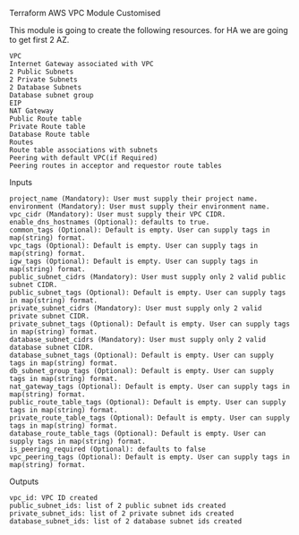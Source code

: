 Terraform AWS VPC Module Customised

This module is going to create the following resources. for HA we are going to get first 2 AZ.

    VPC
    Internet Gateway associated with VPC
    2 Public Subnets
    2 Private Subnets
    2 Database Subnets
    Database subnet group
    EIP
    NAT Gateway
    Public Route table
    Private Route table
    Database Route table
    Routes
    Route table associations with subnets
    Peering with default VPC(if Required)
    Peering routes in acceptor and requestor route tables

Inputs

    project_name (Mandatory): User must supply their project name.
    environment (Mandatory): User must supply their environment name.
    vpc_cidr (Mandatory): User must supply their VPC CIDR.
    enable_dns_hostnames (Optional): defaults to true.
    common_tags (Optional): Default is empty. User can supply tags in map(string) format.
    vpc_tags (Optional): Default is empty. User can supply tags in map(string) format.
    igw_tags (Optional): Default is empty. User can supply tags in map(string) format.
    public_subnet_cidrs (Mandatory): User must supply only 2 valid public subnet CIDR.
    public_subnet_tags (Optional): Default is empty. User can supply tags in map(string) format.
    private_subnet_cidrs (Mandatory): User must supply only 2 valid private subnet CIDR.
    private_subnet_tags (Optional): Default is empty. User can supply tags in map(string) format.
    database_subnet_cidrs (Mandatory): User must supply only 2 valid database subnet CIDR.
    database_subnet_tags (Optional): Default is empty. User can supply tags in map(string) format.
    db_subnet_group_tags (Optional): Default is empty. User can supply tags in map(string) format.
    nat_gateway_tags (Optional): Default is empty. User can supply tags in map(string) format.
    public_route_table_tags (Optional): Default is empty. User can supply tags in map(string) format.
    private_route_table_tags (Optional): Default is empty. User can supply tags in map(string) format.
    database_route_table_tags (Optional): Default is empty. User can supply tags in map(string) format.
    is_peering_required (Optional): defaults to false
    vpc_peering_tags (Optional): Default is empty. User can supply tags in map(string) format.

Outputs

    vpc_id: VPC ID created
    public_subnet_ids: list of 2 public subnet ids created
    private_subnet_ids: list of 2 private subnet ids created
    database_subnet_ids: list of 2 database subnet ids created